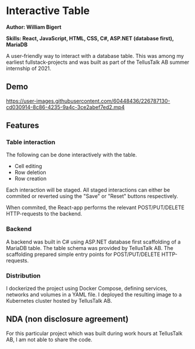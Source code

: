 # Interactive Table
**Author: William Bigert**

**Skills: React, JavaScript, HTML, CSS, C#, ASP.NET (database first), MariaDB**

A user-friendly way to interact with a database table. This was among my earliest fullstack-projects and was built as part of the TellusTalk AB summer internship of 2021.

## Demo
https://user-images.githubusercontent.com/60448436/226787130-cd030914-8c86-4235-9a4c-3ce2abef7ed2.mp4

## Features
### Table interaction
The following can be done interactively with the table.
- Cell editing
- Row deletion
- Row creation

Each interaction will be staged. All staged interactions can either be commited or reverted using the "Save" or "Reset" buttons respectively. 

When commited, the React-app performs the relevant POST/PUT/DELETE HTTP-requests to the backend.

### Backend
A backend was built in C# using ASP.NET database first scaffolding of a MariaDB table. The table schema was provided by TellusTalk AB. The scaffolding prepared simple entry points for POST/PUT/DELETE HTTP-requests.

### Distribution
I dockerized the project using Docker Compose, defining services, networks and volumes in a YAML file. I deployed the resulting image to a Kubernetes cluster hosted by TellusTalk AB. 

## NDA (non disclosure agreement)
For this particular project which was built during work hours at TellusTalk AB, I am not able to share the code.
